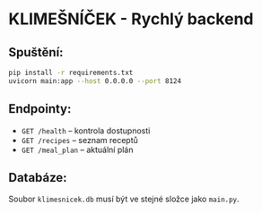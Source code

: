# KLIMEŠNÍČEK - Rychlý backend

## Spuštění:
```bash
pip install -r requirements.txt
uvicorn main:app --host 0.0.0.0 --port 8124
```

## Endpointy:
- `GET /health` – kontrola dostupnosti
- `GET /recipes` – seznam receptů
- `GET /meal_plan` – aktuální plán

## Databáze:
Soubor `klimesnicek.db` musí být ve stejné složce jako `main.py`.